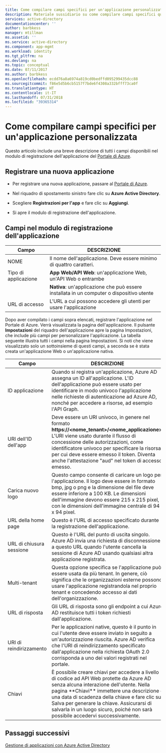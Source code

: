 ```yaml
---
title: Come compilare campi specifici per un'applicazione personalizzata | Microsoft Docs
description: Materiale sussidiario su come compilare campi specifici quando si registra un'applicazione personalizzata con Azure AD
services: active-directory
documentationcenter: ''
author: barbkess
manager: mtillman
ms.assetid: ''
ms.service: active-directory
ms.component: app-mgmt
ms.workload: identity
ms.tgt_pltfrm: na
ms.devlang: na
ms.topic: conceptual
ms.date: 07/11/2017
ms.author: barbkess
ms.openlocfilehash: ecdd76a8a6974a819cd0bedffd095299435dcc88
ms.sourcegitcommit: f86e5d5b6cb5157f7bde6f4308a332bfff73ca0f
ms.translationtype: HT
ms.contentlocale: it-IT
ms.lasthandoff: 07/31/2018
ms.locfileid: "39365314"
---
```

# <a name="how-to-fill-out-specific-fields-for-a-custom-developed-application"></a>Come compilare campi specifici per un'applicazione personalizzata

Questo articolo include una breve descrizione di tutti i campi disponibili nel modulo di registrazione dell'applicazione del [Portale di Azure](https://portal.azure.com).

## <a name="register-a-new-application"></a>Registrare una nuova applicazione

-   Per registrare una nuova applicazione, passare al [Portale di Azure](https://portal.azure.com).

-   Nel riquadro di spostamento sinistro fare clic su **Azure Active Directory**.

-   Scegliere **Registrazioni per l'app** e fare clic su **Aggiungi**.

-   Si apre il modulo di registrazione dell'applicazione.

## <a name="fields-in-the-application-registration-form"></a>Campi nel modulo di registrazione dell'applicazione


| Campo            | DESCRIZIONE                                                                              |
|------------------|------------------------------------------------------------------------------------------|
| NOME             | Il nome dell'applicazione. Deve essere minimo di quattro caratteri.                |
| Tipo di applicazione | **App Web/API Web**: un'applicazione Web, un'API Web o entrambe 
| |**Nativa**: un'applicazione che può essere installata in un computer o dispositivo utente           |
| URL di accesso      | L'URL a cui possono accedere gli utenti per usare l'applicazione                                  |

Dopo aver compilato i campi sopra elencati, registrare l'applicazione nel Portale di Azure. Verrà visualizzata la pagina dell'applicazione. Il pulsante **Impostazioni** del riquadro dell'applicazione apre la pagina Impostazioni, che include più campi per personalizzare l'applicazione. La tabella seguente illustra tutti i campi nella pagina Impostazioni. Si noti che viene visualizzato solo un sottoinsieme di questi campi, a seconda se è stata creata un'applicazione Web o un'applicazione nativa.

| Campo           | DESCRIZIONE                                                                                                                                                                                                                                                                                                     |
|-----------------|-----------------------------------------------------------------------------------------------------------------------------------------------------------------------------------------------------------------------------------------------------------------------------------------------------------------|
| ID applicazione  | Quando si registra un'applicazione, Azure AD assegna un ID all'applicazione. L'ID dell'applicazione può essere usato per identificare in modo univoco l'applicazione nelle richieste di autenticazione ad Azure AD, nonché per accedere a risorse, ad esempio l'API Graph.                                                          |
| URI dell'ID dell'app      | Deve essere un URI univoco, in genere nel formato **https://&lt;nome\_tenant&gt;/&lt;nome\_applicazione&gt;.** L'URI viene usato durante il flusso di concessione delle autorizzazioni, come identificatore univoco per specificare la risorsa per cui deve essere emesso il token. Diventa anche l'attestazione "aud" nel token di accesso emesso. |
| Carica nuovo logo | Questo campo consente di caricare un logo per l'applicazione. Il logo deve essere in formato bmp, jpg o png e la dimensione del file deve essere inferiore a 100 KB. Le dimensioni dell'immagine devono essere 215 x 215 pixel, con le dimensioni dell'immagine centrale di 94 x 94 pixel.                                                       |
| URL della home page   | Questo è l'URL di accesso specificato durante la registrazione dell'applicazione.                                                                                                                                                                                                                                              |
| URL di chiusura sessione      | Questo è l'URL del punto di uscita singolo. Azure AD invia una richiesta di disconnessione a questo URL quando l'utente cancella la sessione di Azure AD usando qualsiasi altra applicazione registrata.                                                                                                                                       |
| Multi-tenant  | Questa opzione specifica se l'applicazione può essere usata da più tenant. In genere, ciò significa che le organizzazioni esterne possono usare l'applicazione registrandola nel proprio tenant e concedendo accesso ai dati dell'organizzazione.                                                                   |
| URL di risposta      | Gli URL di risposta sono gli endpoint a cui Azure AD restituisce tutti i token richiesti dall'applicazione.                                                                                                                                                                                                          |
| URI di reindirizzamento   | Per le applicazioni native, questo è il punto in cui l'utente deve essere inviato in seguito a un'autorizzazione riuscita. Azure AD verifica che l'URI di reindirizzamento specificato dall'applicazione nella richiesta OAuth 2.0 corrisponda a uno dei valori registrati nel portale.                                                            |
| Chiavi            | È possibile creare chiavi per accedere a livello di codice ad API Web protette da Azure AD senza alcuna interazione dell'utente. Nella pagina \*\*Chiavi\*\* immettere una descrizione e una data di scadenza della chiave e fare clic su Salva per generare la chiave. Assicurarsi di salvarla in un luogo sicuro, poiché non sarà possibile accedervi successivamente.             |

## <a name="next-steps"></a>Passaggi successivi
[Gestione di applicazioni con Azure Active Directory](manage-apps/what-is-application-management.md)
